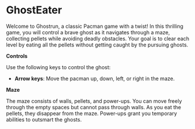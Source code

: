 # GhostEater
Welcome to Ghostrun, a classic Pacman game with a twist! In this thrilling game, you will control a brave ghost as it navigates through a maze, collecting pellets while avoiding deadly obstacles. Your goal is to clear each level by eating all the pellets without getting caught by the pursuing ghosts.


 **Controls**

   Use the following keys to control the ghost:

   - **Arrow keys**: Move the pacman up, down, left, or right in the maze.
  

 **Maze**

   The maze consists of walls, pellets, and power-ups. You can move freely through the empty spaces but cannot pass through walls. As you eat the pellets, they disappear from the maze. Power-ups grant you temporary abilities to outsmart the ghosts.



 
